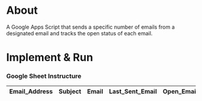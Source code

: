 # About
A Google Apps Script that sends a specific number of emails from a designated email and tracks the open status of each email.


# Implement & Run

### Google Sheet Instructure 

| Email_Address | Subject | Email | Last_Sent_Email | Open_Email_Tracking | Last_Open_Email |
| ------------- | ------- | ----- | --------------- | ------------------- | --------------- |


